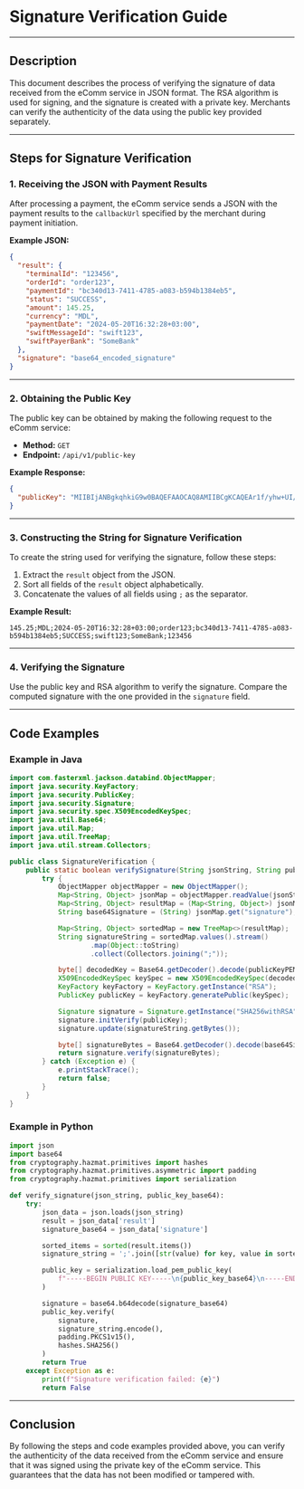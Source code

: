 # Signature Verification Guide

---

## Description

This document describes the process of verifying the signature of data received from the eComm service in JSON format.
The RSA algorithm is used for signing, and the signature is created with a private key. Merchants can verify the
authenticity of the data using the public key provided separately.

---

## Steps for Signature Verification

### 1. Receiving the JSON with Payment Results

After processing a payment, the eComm service sends a JSON with the payment results to the `callbackUrl` specified by
the merchant during payment initiation.

**Example JSON:**

```json
{
  "result": {
    "terminalId": "123456",
    "orderId": "order123",
    "paymentId": "bc340d13-7411-4785-a083-b594b1384eb5",
    "status": "SUCCESS",
    "amount": 145.25,
    "currency": "MDL",
    "paymentDate": "2024-05-20T16:32:28+03:00",
    "swiftMessageId": "swift123",
    "swiftPayerBank": "SomeBank"
  },
  "signature": "base64_encoded_signature"
}
```

---

### 2. Obtaining the Public Key

The public key can be obtained by making the following request to the eComm service:

- **Method:** `GET`
- **Endpoint:** `/api/v1/public-key`

**Example Response:**

```json
{
  "publicKey": "MIIBIjANBgkqhkiG9w0BAQEFAAOCAQ8AMIIBCgKCAQEAr1f/yhw+UI//z3KdpnJz..."
}
```

---

### 3. Constructing the String for Signature Verification

To create the string used for verifying the signature, follow these steps:

1. Extract the `result` object from the JSON.
2. Sort all fields of the `result` object alphabetically.
3. Concatenate the values of all fields using `;` as the separator.

**Example Result:**

```
145.25;MDL;2024-05-20T16:32:28+03:00;order123;bc340d13-7411-4785-a083-b594b1384eb5;SUCCESS;swift123;SomeBank;123456
```

---

### 4. Verifying the Signature

Use the public key and RSA algorithm to verify the signature. Compare the computed signature with the one provided in
the `signature` field.

---

## Code Examples

### Example in Java

```java
import com.fasterxml.jackson.databind.ObjectMapper;
import java.security.KeyFactory;
import java.security.PublicKey;
import java.security.Signature;
import java.security.spec.X509EncodedKeySpec;
import java.util.Base64;
import java.util.Map;
import java.util.TreeMap;
import java.util.stream.Collectors;

public class SignatureVerification {
    public static boolean verifySignature(String jsonString, String publicKeyPEM) {
        try {
            ObjectMapper objectMapper = new ObjectMapper();
            Map<String, Object> jsonMap = objectMapper.readValue(jsonString, Map.class);
            Map<String, Object> resultMap = (Map<String, Object>) jsonMap.get("result");
            String base64Signature = (String) jsonMap.get("signature");

            Map<String, Object> sortedMap = new TreeMap<>(resultMap);
            String signatureString = sortedMap.values().stream()
                    .map(Object::toString)
                    .collect(Collectors.joining(";"));

            byte[] decodedKey = Base64.getDecoder().decode(publicKeyPEM);
            X509EncodedKeySpec keySpec = new X509EncodedKeySpec(decodedKey);
            KeyFactory keyFactory = KeyFactory.getInstance("RSA");
            PublicKey publicKey = keyFactory.generatePublic(keySpec);

            Signature signature = Signature.getInstance("SHA256withRSA");
            signature.initVerify(publicKey);
            signature.update(signatureString.getBytes());

            byte[] signatureBytes = Base64.getDecoder().decode(base64Signature);
            return signature.verify(signatureBytes);
        } catch (Exception e) {
            e.printStackTrace();
            return false;
        }
    }
}
```

### Example in Python

```python
import json
import base64
from cryptography.hazmat.primitives import hashes
from cryptography.hazmat.primitives.asymmetric import padding
from cryptography.hazmat.primitives import serialization

def verify_signature(json_string, public_key_base64):
    try:
        json_data = json.loads(json_string)
        result = json_data['result']
        signature_base64 = json_data['signature']

        sorted_items = sorted(result.items())
        signature_string = ';'.join([str(value) for key, value in sorted_items])

        public_key = serialization.load_pem_public_key(
            f"-----BEGIN PUBLIC KEY-----\n{public_key_base64}\n-----END PUBLIC KEY-----".encode()
        )

        signature = base64.b64decode(signature_base64)
        public_key.verify(
            signature,
            signature_string.encode(),
            padding.PKCS1v15(),
            hashes.SHA256()
        )
        return True
    except Exception as e:
        print(f"Signature verification failed: {e}")
        return False
```

---

## Conclusion

By following the steps and code examples provided above, you can verify the authenticity of the data received from the
eComm service and ensure that it was signed using the private key of the eComm service. This guarantees that the data
has not been modified or tampered with.
